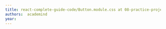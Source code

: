 ```yaml
---
title: react-complete-guide-code/Button.module.css at 08-practice-project · academind/react-complete-guide-code
authors:  academind
year: 
---
```


